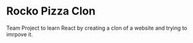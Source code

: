 # Rocko Pizza Clon

Team Project to learn React by creating a clon of a website and trying to imrpove it.

